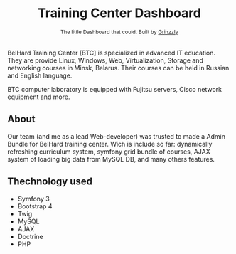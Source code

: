<h1 align="center">Training Center Dashboard</h1>

<div align="center">
  <sub>The little Dashboard that could. Built by
  <a href="https://github.com/Grinzzly">Grinzzly</a>
  </a>
</div>

<br/>

BelHard Training Center [BTC] is specialized in advanced IT education.
They are provide Linux, Windows, Web, Virtualization, Storage and networking courses in Minsk, Belarus.
Their courses can be held in Russian and English language.

BTC computer laboratory is equipped with Fujitsu servers, Cisco network equipment and more.

## About

Our team (and me as a lead Web-developer) was trusted to made a Admin Bundle for BelHard training center. Wich is include so far: dynamically refreshing curriculum system, symfony grid bundle of courses, AJAX system of loading big data from MySQL DB, and many others features.

## Thechnology used

* Symfony 3
* Bootstrap 4
* Twig
* MySQL
* AJAX
* Doctrine
* PHP
